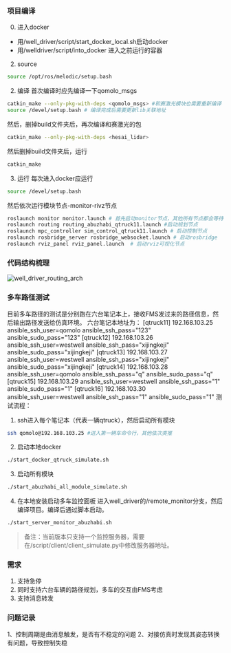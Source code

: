 ### 项目编译
0. 进入docker
- 用/well_driver/script/start_docker_local.sh启动docker
- 用/welldriver/script/into_docker 进入之前运行的容器
2. source
```bash
source /opt/ros/melodic/setup.bash
```
2. 编译
首次编译时应先编译一下qomolo_msgs
```bash
catkin_make --only-pkg-with-deps <qomolo_msgs> #和赛激光模块也需要重新编译
source /devel/setup.bash # 编译完成后需要更新lib关联地址
```
然后，删掉build文件夹后，再次编译和赛激光的包
```bash
catkin_make --only-pkg-with-deps <hesai_lidar>
```
然后删掉build文件夹后，运行
```bash
catkin_make
```
3. 运行
每次进入docker应运行
```bash
source /devel/setup.bash
```
然后依次运行模块节点-monitor-rivz节点
```bash
roslaunch monitor monitor.launch # 首先启动monitor节点，其他所有节点都会等待该节点
roslaunch routing routing_abuzhabi_qtruck11.launch #启动规划节点
roslaunch mpc_controller sim_control_qtruck11.launch # 启动控制节点
roslaunch rosbridge_server rosbridge_websocket.launch # 启动rosbridge
roslaunch rviz_panel rviz_panel.launch  # 启动rviz可视化节点
```

### 代码结构梳理
![well_driver_routing_arch](well_driver_routing_arch.png)

### 多车路径测试
目前多车路径的测试是分别跑在六台笔记本上，接收FMS发过来的路径信息，然后输出路径发送给仿真环境。
六台笔记本地址为：
[qtruck11]
192.168.103.25 ansible_ssh_user=qomolo ansible_ssh_pass="123" ansible_sudo_pass="123"
[qtruck12]
192.168.103.26 ansible_ssh_user=westwell ansible_ssh_pass="xijingkeji" ansible_sudo_pass="xijingkeji"
[qtruck13]
192.168.103.27 ansible_ssh_user=westwell ansible_ssh_pass="xijingkeji" ansible_sudo_pass="xijingkeji"
[qtruck14]
192.168.103.28 ansible_ssh_user=qomolo ansible_ssh_pass="q" ansible_sudo_pass="q"
[qtruck15]
192.168.103.29 ansible_ssh_user=westwell ansible_ssh_pass="1" ansible_sudo_pass="1"
[qtruck16]
192.168.103.30 ansible_ssh_user=westwell ansible_ssh_pass="1" ansible_sudo_pass="1"
测试流程：
1. ssh进入每个笔记本（代表一辆qtruck），然后启动所有模块
```bash
ssh qomolo@192.168.103.25 #进入第一辆车命令行，其他依次类推
```
2. 启动本地docker
```bash
./start_docker_qtruck_simulate.sh
```
3. 启动所有模块
```bash
./start_abuzhabi_all_module_simulate.sh
```
4. 在本地安装启动多车监控面板
进入well_driver的/remote_monitor分支，然后编译项目。编译后通过脚本启动。
```bash
./start_server_monitor_abuzhabi.sh
```
> 备注：当前版本只支持一个监控服务器，需要在/script/client/client_simulate.py中修改服务器地址。
### 需求
1. 支持急停
2. 同时支持六台车辆的路径规划，多车的交互由FMS考虑
3. 支持消息转发
### 问题记录
1、控制周期是由消息触发，是否有不稳定的问题
2、对接仿真时发现其姿态转换有问题，导致控制失稳
